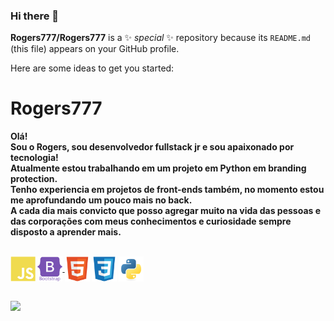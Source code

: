 ### Hi there 👋
**Rogers777/Rogers777** is a ✨ _special_ ✨ repository because its `README.md` (this file) appears on your GitHub profile.

Here are some ideas to get you started:


# Rogers777


<strong>Olá!<br>
Sou o Rogers, sou desenvolvedor fullstack jr e sou apaixonado por tecnologia!<br>
Atualmente estou trabalhando em um projeto em Python em branding protection.<br>
Tenho experiencia em projetos de front-ends também, no momento estou me aprofundando um pouco mais no back.<br>
A cada dia mais convicto que posso agregar muito na vida das pessoas e das corporações com meus conhecimentos e curiosidade sempre disposto a aprender mais.

<div style="display: inline_block"><br>
<img align="center" alt="Rafa-Js" width="40" height="40" style="max-width: 100%;" src="https://raw.githubusercontent.com/devicons/devicon/master/icons/javascript/javascript-plain.svg">
  <a href="https://getbootstrap.com" rel="nofollow"> <img src="https://raw.githubusercontent.com/devicons/devicon/master/icons/bootstrap/bootstrap-plain-wordmark.svg" alt="Rafa-CSS"  align="center"width="40" height="40" style="max-width: 100%;"> </a>
  <img align="center" alt="Rafa-HTML"width="40" height="40" style="max-width: 100%;" src="https://raw.githubusercontent.com/devicons/devicon/master/icons/html5/html5-original.svg">
  <img align="center" alt="Rafa-CSS" width="40" height="40" style="max-width: 100%;" src="https://raw.githubusercontent.com/devicons/devicon/master/icons/css3/css3-original.svg">
  <img align="center" alt="Rafa-Python"width="40" height="40" style="max-width: 100%;" src="https://raw.githubusercontent.com/devicons/devicon/master/icons/python/python-original.svg"><br><br>
 <div style="display-In-line">
  
   <!--a href="https://discord.Rogers#3940" target="_blank"><img src="https://img.shields.io/badge/Discord-7289DA?style=for-the-badge&logo=discord&logoColor=white" target="_blank"--></a> 
<a href = "mailto:produtosrogers@gmail.com"><img src="https://img.shields.io/badge/-Gmail-%23333?style=for-the-badge&logo=gmail&logoColor=white" target="_blank"></a>

  
  
  
  

